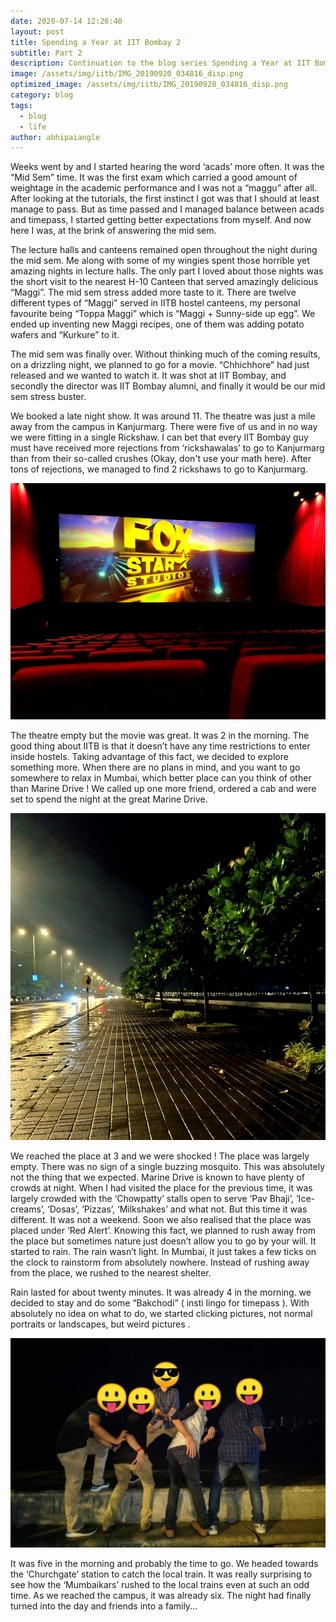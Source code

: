 ```yaml
---
date: 2020-07-14 12:26:40
layout: post
title: Spending a Year at IIT Bombay 2
subtitle: Part 2
description: Continuation to the blog series Spending a Year at IIT Bombay
image: /assets/img/iitb/IMG_20190920_034816_disp.png
optimized_image: /assets/img/iitb/IMG_20190920_034816_disp.png
category: blog
tags:
  - blog
  - life
author: abhipaiangle
---
```


Weeks went by and I started hearing the word ‘acads’ more often. It was the “Mid Sem” time. It was the first exam which carried a good amount of weightage in the academic performance and I was not a “maggu” after all. After looking at the tutorials, the first instinct I got was that I should at least manage to pass. But as time passed and I managed balance between acads and timepass, I started getting better expectations from myself. And now here I was, at the brink of answering the mid sem. 

The lecture halls and canteens remained open throughout the night during the mid sem. Me along with some of my wingies spent those horrible yet amazing nights in lecture halls. The only part I loved about those nights was the short visit to the nearest H-10 Canteen that served amazingly delicious “Maggi”. The mid sem stress added more taste to it. There are twelve different types of “Maggi” served in IITB hostel canteens, my personal favourite being “Toppa Maggi” which is “Maggi + Sunny-side up egg”. We ended up inventing new Maggi recipes, one of them was adding potato wafers and “Kurkure” to it.

The mid sem was finally over. Without thinking much of the coming results, on a drizzling night, we planned to go for a movie. “Chhichhore” had just released and we wanted to watch it. It was shot at IIT Bombay, and secondly the director was IIT Bombay alumni, and finally it would be our mid sem stress buster.
 
We booked a late night show. It was around 11. The theatre was just a mile away from the campus in Kanjurmarg. There were five of us and in no way we were fitting in a single Rickshaw. I can bet that every IIT Bombay guy must have received more rejections from ‘rickshawalas’ to go to Kanjurmarg than from their so-called crushes (Okay, don't use your math here). After tons of rejections, we managed to find 2 rickshaws to go to Kanjurmarg. 

![Empty Movie Theatre](/assets/img/iitb/theatre.png)


The theatre empty but the movie was great. It was 2 in the morning. The good thing about IITB is that it doesn’t have any time restrictions to enter inside hostels. Taking advantage of this fact, we decided to explore something more. When there are no plans in mind, and you want to go somewhere to relax in Mumbai, which better place can you think of other than Marine Drive ! We called up one more friend, ordered a cab and were set to spend the night at the great Marine Drive. 

![Empty Marine Drive](/assets/img/iitb/IMG_20190920_034816.png)

We reached the place at 3 and we were shocked ! The place was largely empty. There was no sign of a single buzzing mosquito. This was absolutely not the thing that we expected. Marine Drive is known to have plenty of crowds at night. When I had visited the place for the previous time, it was largely crowded with the ‘Chowpatty’ stalls open to serve ‘Pav Bhaji’, ‘Ice-creams’, ‘Dosas’, ‘Pizzas’, ‘Milkshakes’ and what not. But this time it was different. It was not a weekend. Soon we also realised that the place was placed under ‘Red Alert’. Knowing this fact, we planned to rush away from the place but sometimes nature just doesn’t allow you to go by your will. It started to rain. The rain wasn’t light. In Mumbai, it just takes a few ticks on the clock to rainstorm from absolutely nowhere. Instead of rushing away from the place, we rushed to the nearest shelter. 

Rain lasted for about twenty minutes. It was already 4 in the morning.  we decided to stay and do some “Bakchodi” ( insti lingo for timepass ). With absolutely no idea on what to do, we started clicking pictures, not normal portraits or landscapes, but weird pictures .

![wierdos](/assets/img/iitb/part2img1.png)

It was five in the morning and probably the time to go. We headed towards the ‘Churchgate’ station to catch the local train. It was really surprising to see how the ‘Mumbaikars’ rushed to the local trains even at such an odd time.  As we reached the campus, it was already six. The night had finally turned into the day and friends into a family... 

